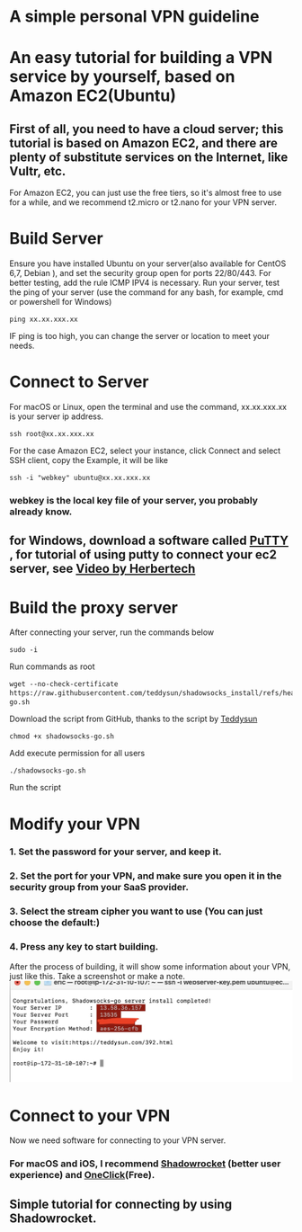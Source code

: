# A simple personal VPN guideline
# An easy tutorial for building a VPN service by yourself, based on Amazon EC2(Ubuntu)

## First of all, you need to have a cloud server; this tutorial is based on Amazon EC2, and there are plenty of substitute services on the Internet, like Vultr, etc. 
For Amazon EC2, you can just use the free tiers, so it's almost free to use for a while, and we recommend t2.micro or t2.nano for your VPN server.

# Build Server
Ensure you have installed Ubuntu on your server(also available for CentOS 6,7, Debian ), and set the security group open for ports 22/80/443. For better testing, add the rule ICMP IPV4 is necessary. 
Run your server, test the ping of your server (use the command for any bash, for example, cmd or powershell for Windows)
```
ping xx.xx.xxx.xx
```
IF ping is too high, you can change the server or location to meet your needs.
# Connect to Server
For macOS or Linux, open the terminal and use the command, xx.xx.xxx.xx is your server ip address.
```
ssh root@xx.xx.xxx.xx
```
For the case Amazon EC2, select your instance, click Connect and select SSH client, copy the Example, it will be like
```
ssh -i "webkey" ubuntu@xx.xx.xxx.xx
```
### webkey is the local key file of your server, you probably already know.
## for Windows, download a software called [PuTTY](https://www.chiark.greenend.org.uk/~sgtatham/putty/latest.html) , for tutorial of using putty to connect your ec2 server, see [Video by Herbertech](https://www.youtube.com/live/TkSuLg-8TD8)
# Build the proxy server
After connecting your server, run the commands below
```
sudo -i 
```
Run commands as root
```
wget --no-check-certificate https://raw.githubusercontent.com/teddysun/shadowsocks_install/refs/heads/master/shadowsocks-go.sh
```
Download the script from GitHub, thanks to the script by [Teddysun](https://github.com/teddysun)
```
chmod +x shadowsocks-go.sh
```
Add execute permission for all users
```
./shadowsocks-go.sh
```
Run the script
# Modify your VPN 
### 1. Set the password for your server, and keep it.
### 2. Set the port for your VPN, and make sure you open it in the security group from your SaaS provider.
### 3. Select the stream cipher you want to use (You can just choose the default:)
### 4. Press any key to start building.
 After the process of building, it will show some information about your VPN, just like this. Take a screenshot or make a note.
 ![Pic](https://github.com/Eric-Tsui-cc/Personal-VPN-guideline/blob/main/image/Image%2027-05-2025%20at%2013.55.jpeg)

# Connect to your VPN
 Now we need software for connecting to your VPN server.
### For macOS and iOS, I recommend [Shadowrocket](https://apps.apple.com/us/app/shadowrocket/id932747118) (better user experience) and [OneClick](https://apps.apple.com/us/app/oneclick-safe-easy-fast/id1545555197)(Free). 
## Simple tutorial for connecting by using Shadowrocket.
